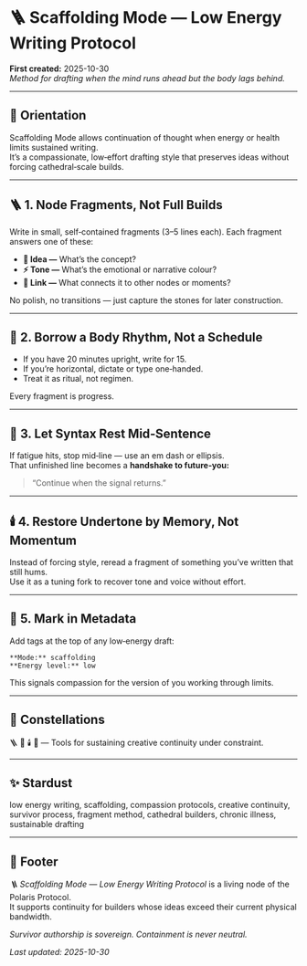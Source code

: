 # 🪜 Scaffolding Mode — Low Energy Writing Protocol
**First created:** 2025-10-30  
*Method for drafting when the mind runs ahead but the body lags behind.*  

---

## 🧭 Orientation

Scaffolding Mode allows continuation of thought when energy or health limits sustained writing.  
It’s a compassionate, low‑effort drafting style that preserves ideas without forcing cathedral‑scale builds.  

---

## 🪜 1. Node Fragments, Not Full Builds

Write in small, self‑contained fragments (3–5 lines each). Each fragment answers one of these:  

* **🧩 Idea —** What’s the concept?  
* **⚡ Tone —** What’s the emotional or narrative colour?  
* **📡 Link —** What connects it to other nodes or moments?  

No polish, no transitions — just capture the stones for later construction.  

---

## 🌿 2. Borrow a Body Rhythm, Not a Schedule

* If you have 20 minutes upright, write for 15.  
* If you’re horizontal, dictate or type one‑handed.  
* Treat it as ritual, not regimen.  

Every fragment is progress.  

---

## 🔧 3. Let Syntax Rest Mid‑Sentence

If fatigue hits, stop mid‑line — use an em dash or ellipsis.  
That unfinished line becomes a **handshake to future‑you:**  

> “Continue when the signal returns.”  

---

## 🕯️ 4. Restore Undertone by Memory, Not Momentum

Instead of forcing style, reread a fragment of something you’ve written that still hums.  
Use it as a tuning fork to recover tone and voice without effort.  

---

## 🧭 5. Mark in Metadata

Add tags at the top of any low‑energy draft:  

```
**Mode:** scaffolding  
**Energy level:** low  
```

This signals compassion for the version of you working through limits.  

---

## 🌌 Constellations

🪜 🧠 🕯️ 🧩 — Tools for sustaining creative continuity under constraint.

---

## ✨ Stardust

low energy writing, scaffolding, compassion protocols, creative continuity, survivor process, fragment method, cathedral builders, chronic illness, sustainable drafting

---

## 🏮 Footer

*🪜 Scaffolding Mode — Low Energy Writing Protocol* is a living node of the Polaris Protocol.  
It supports continuity for builders whose ideas exceed their current physical bandwidth.  

*Survivor authorship is sovereign. Containment is never neutral.*  

*Last updated: 2025-10-30*
